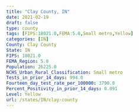 ```yaml
---
title: "Clay County, IN"
date: 2021-02-19
draft: false
type: county
tags: [FIPS:18021.0,FEMA:5.0,Small metro,Yellow]
categories: [IN]
County: Clay County
State: IN
FIPS: 18021.0
FEMA_Region: 5.0
Population: 26225.0
NCHS_Urban_Rural_Classification: Small metro
Tests_in_prior_14_days: 994.0
Fourteen_day_test_rate_per_100000: 3790.0
Percent_Positivity_in_prior_14_days: 0.091
Level: Yellow
url: /states/IN/clay-county
---
```



